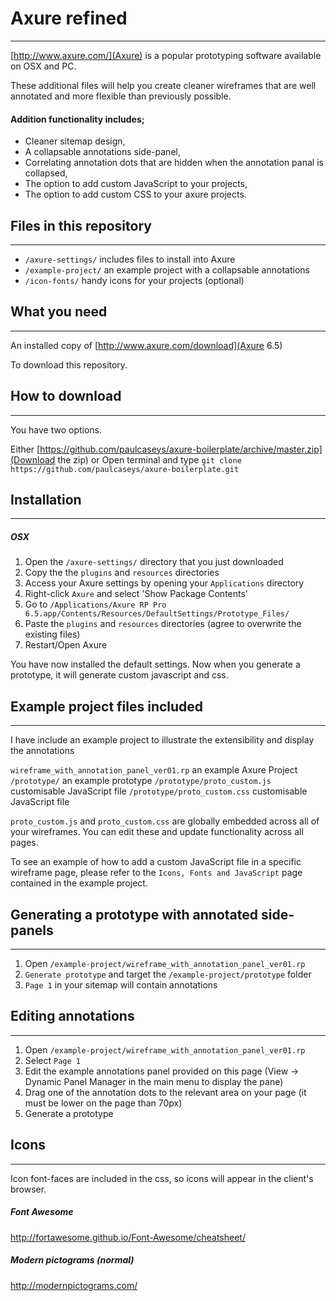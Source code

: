 # Axure refined
--------------
[http://www.axure.com/](Axure) is a popular prototyping software available on OSX and PC.

These additional files will help you create cleaner wireframes that are well annotated and more flexible than previously possible.

#### Addition functionality includes;
- Cleaner sitemap design,
- A collapsable annotations side-panel,
- Correlating annotation dots that are hidden when the annotation panal is collapsed,
- The option to add custom JavaScript to your projects,
- The option to add custom CSS to your axure projects.


## Files in this repository
--------------
- `/axure-settings/` includes files to install into Axure
- `/example-project/` an example project with a collapsable annotations
- `/icon-fonts/` handy icons for your projects (optional)


## What you need
--------------
An installed copy of [http://www.axure.com/download](Axure 6.5)

To download this repository.

## How to download
--------------
You have two options.

Either
[https://github.com/paulcaseys/axure-boilerplate/archive/master.zip](Download the zip)
or
Open terminal and type `git clone https://github.com/paulcaseys/axure-boilerplate.git`


## Installation
-------------

##### OSX
1. Open the `/axure-settings/` directory that you just downloaded
2. Copy the  the `plugins` and `resources` directories
3. Access your Axure settings by opening your `Applications` directory
4. Right-click `Axure` and select 'Show Package Contents'
5. Go to `/Applications/Axure RP Pro 6.5.app/Contents/Resources/DefaultSettings/Prototype_Files/`
6. Paste the `plugins` and `resources` directories (agree to overwrite the existing files)
7. Restart/Open Axure

You have now installed the default settings. Now when you generate a prototype, it will generate custom javascript and css.


## Example project files included
-------------
I have include an example project to illustrate the extensibility and display the annotations

`wireframe_with_annotation_panel_ver01.rp` an example Axure Project
`/prototype/` an example prototype
`/prototype/proto_custom.js` customisable JavaScript file
`/prototype/proto_custom.css` customisable JavaScript file

`proto_custom.js` and `proto_custom.css` are globally embedded across all of your wireframes. You can edit these and update functionality across all pages.

To see an example of how to add a custom JavaScript file in a specific wireframe page, please refer to the `Icons, Fonts and JavaScript` page contained in the example project.


## Generating a prototype with annotated side-panels
-------------

1. Open `/example-project/wireframe_with_annotation_panel_ver01.rp`
2. `Generate prototype` and target the `/example-project/prototype` folder
3. `Page 1` in your sitemap will contain annotations


## Editing annotations
-------------
1. Open `/example-project/wireframe_with_annotation_panel_ver01.rp`
2. Select `Page 1`
3. Edit the example annotations panel provided on this page (View -> Dynamic Panel Manager in the main menu to display the pane)
4. Drag one of the annotation dots to the relevant area on your page (it must be lower on the page than 70px)
5. Generate a prototype



## Icons
--------------
Icon font-faces are included in the css, so icons will appear in the client's browser.

##### Font Awesome
http://fortawesome.github.io/Font-Awesome/cheatsheet/

##### Modern pictograms (normal)
http://modernpictograms.com/

